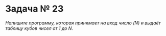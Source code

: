 # Задача № 23
*Напишите программу, которая принимает на вход число (N) и выдаёт таблицу кубов чисел от 1 до N.*